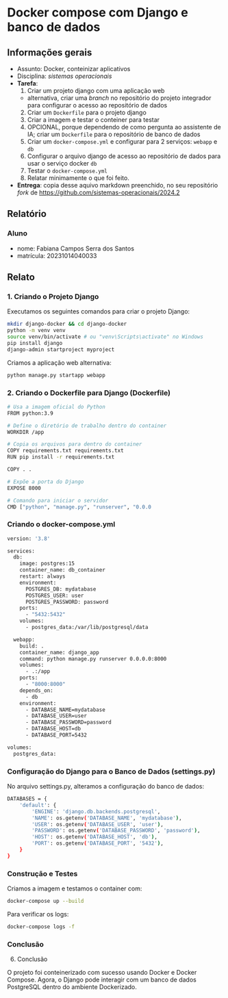 # Docker compose com Django e banco de dados

## Informações gerais

- Assunto: Docker, conteinizar aplicativos
- Disciplina: *sistemas operacionais*
- **Tarefa**:
  1. Criar um projeto django com uma aplicação web
    - alternativa, criar uma _branch_ no repositório do projeto integrador para configurar o acesso ao repositório de dados
  2. Criar um `Dockerfile` para o projeto django
  3. Criar a imagem e testar o conteiner para testar
  4. OPCIONAL, porque dependendo de como pergunta ao assistente de IA; criar um `Dockerfile` para o repositório de banco de dados
  5. Criar um `docker-compose.yml` e configurar para 2 serviços: `webapp` e `db`
  6. Configurar o arquivo django de acesso ao repositório de dados para usar o serviço docker `db`
  7. Testar o `docker-compose.yml`
  8. Relatar minimamente o que foi feito.
- **Entrega**: copia desse aquivo markdown preenchido, no seu repositório _fork_ de https://github.com/sistemas-operacionais/2024.2


## Relatório

### Aluno

- nome: Fabiana Campos Serra dos Santos
- matrícula: 20231014040033


## Relato

### 1. Criando o Projeto Django

Executamos os seguintes comandos para criar o projeto Django:

```bash
mkdir django-docker && cd django-docker
python -m venv venv
source venv/bin/activate # ou "venv\Scripts\activate" no Windows
pip install django
django-admin startproject myproject
```

Criamos a aplicação web alternativa:

```bash
python manage.py startapp webapp
```

### 2. Criando o Dockerfile para Django (Dockerfile)

```bash
# Usa a imagem oficial do Python
FROM python:3.9

# Define o diretório de trabalho dentro do container
WORKDIR /app

# Copia os arquivos para dentro do container
COPY requirements.txt requirements.txt
RUN pip install -r requirements.txt

COPY . .

# Expõe a porta do Django
EXPOSE 8000

# Comando para iniciar o servidor
CMD ["python", "manage.py", "runserver", "0.0.0
```

### Criando o docker-compose.yml

```bash
version: '3.8'

services:
  db:
    image: postgres:15
    container_name: db_container
    restart: always
    environment:
      POSTGRES_DB: mydatabase
      POSTGRES_USER: user
      POSTGRES_PASSWORD: password
    ports:
      - "5432:5432"
    volumes:
      - postgres_data:/var/lib/postgresql/data

  webapp:
    build: .
    container_name: django_app
    command: python manage.py runserver 0.0.0.0:8000
    volumes:
      - .:/app
    ports:
      - "8000:8000"
    depends_on:
      - db
    environment:
      - DATABASE_NAME=mydatabase
      - DATABASE_USER=user
      - DATABASE_PASSWORD=password
      - DATABASE_HOST=db
      - DATABASE_PORT=5432

volumes:
  postgres_data:
```

### Configuração do Django para o Banco de Dados (settings.py)
No arquivo settings.py, alteramos a configuração do banco de dados:

```bash
DATABASES = {
    'default': {
        'ENGINE': 'django.db.backends.postgresql',
        'NAME': os.getenv('DATABASE_NAME', 'mydatabase'),
        'USER': os.getenv('DATABASE_USER', 'user'),
        'PASSWORD': os.getenv('DATABASE_PASSWORD', 'password'),
        'HOST': os.getenv('DATABASE_HOST', 'db'),
        'PORT': os.getenv('DATABASE_PORT', '5432'),
    }
}
```

### Construção e Testes
Criamos a imagem e testamos o container com:

```bash
docker-compose up --build
```
Para verificar os logs:
```bash
docker-compose logs -f
```

### Conclusão
6. Conclusão

O projeto foi conteinerizado com sucesso usando Docker e Docker Compose. Agora, o Django pode interagir com um banco de dados PostgreSQL dentro do ambiente Dockerizado.

